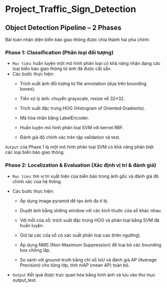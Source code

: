# Project_Traffic_Sign_Detection

## Object Detection Pipeline – 2 Phases

Bài toán nhận diện biển báo giao thông được chia thành hai pha chính:

### Phase 1: Classification (Phân loại đối tượng)

- `Mục tiêu`: huấn luyện một mô hình phân loại có khả năng nhận dạng các loại biển báo giao thông từ ảnh đã được cắt sẵn.
- Các bước thực hiện:
  - Trích xuất ảnh đối tượng từ file annotation (dựa trên bounding boxes).

  - Tiền xử lý ảnh: chuyển grayscale, resize về 32×32.

  - Trích xuất đặc trưng HOG (Histogram of Oriented Gradients).

  - Mã hóa nhãn bằng LabelEncoder.

  - Huấn luyện mô hình phân loại SVM với kernel RBF.

  - Đánh giá độ chính xác trên tập validation và test.

`Output` của Phase 1 là một mô hình phân loại SVM có khả năng phân biệt các loại biển báo giao thông.

### Phase 2: Localization & Evaluation (Xác định vị trí & đánh giá)
- `Mục tiêu`: tìm vị trí xuất hiện của biển báo trong ảnh gốc và đánh giá độ chính xác của hệ thống.
- Các bước thực hiện:

  - Áp dụng image pyramid để tạo ảnh đa tỉ lệ.

  - Duyệt ảnh bằng sliding window với các kích thước cửa sổ khác nhau.

  - Với mỗi cửa sổ: trích xuất đặc trưng HOG và phân loại bằng SVM đã huấn luyện.

  - Giữ lại các cửa sổ có xác suất phân loại cao (trên ngưỡng).

  - Áp dụng NMS (Non-Maximum Suppression) để loại bỏ các bounding box chồng lắp.

  - So sánh với ground-truth bằng chỉ số IoU và đánh giá AP (Average Precision) cho từng lớp, tính mAP (mean AP) toàn bộ.

- `Output` Kết quả được trực quan hóa bằng hình ảnh và lưu vào thư mục output_test.